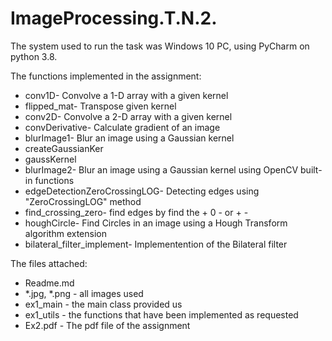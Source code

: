 # ImageProcessing.T.N.2.

The system used to run the task was Windows 10 PC, using PyCharm on python 3.8.

The functions implemented in the assignment:
* conv1D- Convolve a 1-D array with a given kernel
* flipped_mat- Transpose given kernel
* conv2D- Convolve a 2-D array with a given kernel
* convDerivative- Calculate gradient of an image
* blurImage1- Blur an image using a Gaussian kernel
* createGaussianKer
* gaussKernel
* blurImage2- Blur an image using a Gaussian kernel using OpenCV built-in functions
* edgeDetectionZeroCrossingLOG- Detecting edges using "ZeroCrossingLOG" method
* find_crossing_zero- find edges by find the + 0 - or + -
* houghCircle- Find Circles in an image using a Hough Transform algorithm extension
* bilateral_filter_implement- Implementention of the Bilateral filter


The files attached:

* Readme.md 
* *.jpg, *.png - all images used
* ex1_main - the main class provided us
* ex1_utils - the functions that have been implemented as requested
* Ex2.pdf - The pdf file of the assignment
